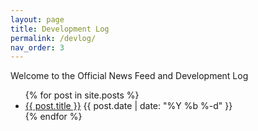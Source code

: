```yaml
---
layout: page
title: Development Log
permalink: /devlog/
nav_order: 3
---
```


Welcome to the Official News Feed and Development Log

<ul>
  {% for post in site.posts %}
    <li>
      <a href="{{ post.url }}">{{ post.title }}</a>
      {{ post.date | date: "%Y %b %-d" }}
    </li>
  {% endfor %}
</ul>
